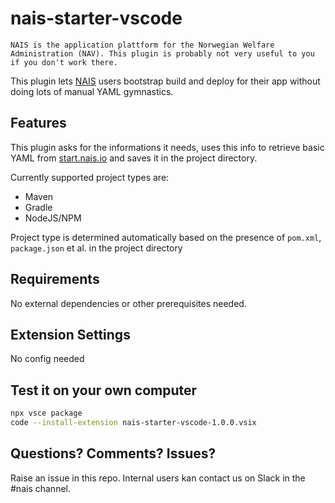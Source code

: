 # nais-starter-vscode

```NAIS is the application plattform for the Norwegian Welfare Administration (NAV). This plugin is probably not very useful to you if you don't work there.```

This plugin lets [NAIS](https://nais.io) users bootstrap build and deploy for their app without doing lots of manual YAML gymnastics. 

## Features

This plugin asks for the informations it needs, uses this info to retrieve basic YAML from [start.nais.io](https://start.nais.io) and saves it in the project directory.

Currently supported project types are:
- Maven
- Gradle
- NodeJS/NPM

Project type is determined automatically based on the presence of `pom.xml`, `package.json` et al. in the project directory

## Requirements

No external dependencies or other prerequisites needed.

## Extension Settings

No config needed

## Test it on your own computer

```bash
npx vsce package
code --install-extension nais-starter-vscode-1.0.0.vsix
``` 

## Questions? Comments? Issues?

Raise an issue in this repo. Internal users kan contact us on Slack in the #nais channel.

